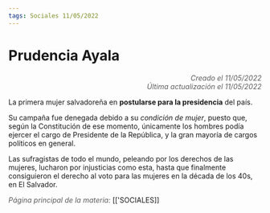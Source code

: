 ```yaml
---
tags: Sociales 11/05/2022
---
```


# Prudencia Ayala
<div style="text-align: right; opacity: 0.7; font-style: italic;">Creado el 11/05/2022</div>
<div style="text-align: right; opacity: 0.7; font-style: italic;">Última actualización el 11/05/2022</div>

La primera mujer salvadoreña en **postularse para la presidencia** del país.

Su campaña fue denegada debido a su *condición de mujer*, puesto que, según la Constitución de ese momento, únicamente los hombres podía ejercer el cargo de Presidente de la República, y la gran mayoría de cargos políticos en general.

Las sufragistas de todo el mundo, peleando por los derechos de las mujeres, lucharon por injusticias como esta, hasta que finalmente consiguieron el derecho al voto para las mujeres en la década de los 40s, en El Salvador.

<span style="opacity: 0.7; font-style: italic;">Página principal de la materia:</span> [['SOCIALES]]